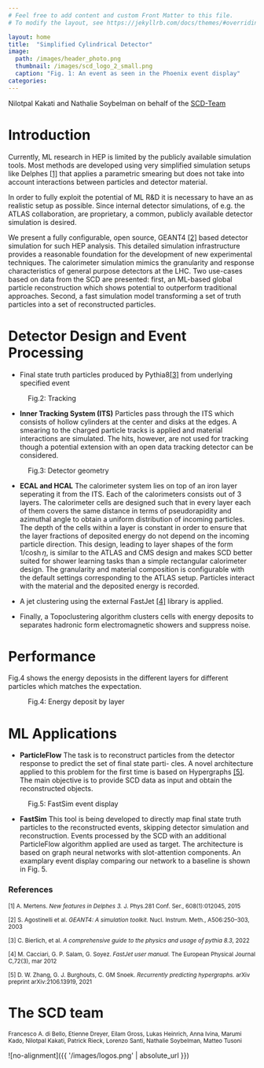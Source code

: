 ```yaml
---
# Feel free to add content and custom Front Matter to this file.
# To modify the layout, see https://jekyllrb.com/docs/themes/#overriding-theme-defaults

layout: home
title:  "Simplified Cylindrical Detector"
image: 
  path: /images/header_photo.png
  thumbnail: /images/scd_logo_2_small.png
  caption: "Fig. 1: An event as seen in the Phoenix event display"
categories:
---
```

<!-- <div align="center">
Nilotpal Kakati and Nathalie Soybelman on behalf of the [SCD-Team](#the-scd-team)
</div>
<br /> -->


Nilotpal Kakati and Nathalie Soybelman on behalf of the [SCD-Team](#the-scd-team)

# Introduction

Currently, ML research in HEP is limited by the publicly available simulation tools. Most methods are developed using very simplified simulation setups like Delphes [[1]](#delphes) that applies a parametric smearing but does not take into account interactions between particles and detector material.

In order to fully exploit the potential of ML R&D it is necessary to have an as realistic setup as possible. Since internal detector simulations, of e.g. the ATLAS collaboration, are proprietary, a common, publicly available detector simulation is desired.

We present a fully configurable, open source, GEANT4 [[2]](#geant) based detector simulation for such HEP analysis. This detailed simulation infrastructure provides a reasonable foundation for the development of new experimental techniques. The calorimeter simulation mimics the granularity and response characteristics of general purpose detectors at the LHC. Two use-cases based on data from the SCD are presented: first, an ML-based global particle reconstruction which shows potential to outperform traditional approaches. Second, a fast simulation model transforming a set of truth particles into a set of reconstructed particles.

# Detector Design and Event Processing

- Final state truth particles produced by Pythia8[[3]](#pyth) from underlying specified event

<figure style="width: 200px" class="align-right">
  <img src="{{ '/images/tracks.png' | absolute_url }}" alt="">
  <figcaption>Fig.2: Tracking</figcaption>
</figure> 

- **Inner Tracking System (ITS)** Particles pass through the ITS which consists of hollow cylinders at the center and disks at the edges. A smearing to the charged particle tracks is applied and material interactions are simulated. The hits, however, are not used for tracking though a potential extension with an open data tracking detector can be considered.

<figure style="width: 300px" class="align-right">
  <img src="{{ '/images/scd_yz.png' | absolute_url }}" alt="">
  <figcaption>Fig.3: Detector geometry</figcaption>
</figure> 

- **ECAL and HCAL** The calorimeter system lies on top of an iron layer seperating it from the ITS. Each of the calorimeters consists out of 3 layers. The calorimeter cells are designed such that in every layer each of them covers the same distance in terms of pseudorapidity and azimuthal angle to obtain a uniform distribution of incoming particles. The depth of the cells within a layer is constant in order to ensure that the layer fractions of deposited energy do not depend on the incoming particle direction. This design, leading to layer shapes of the form $1/\cosh \eta$, is similar to the ATLAS and CMS design and makes SCD better suited for shower learning tasks than a simple rectangular calorimeter design. The granularity and material composition is configurable with the default settings corresponding to the ATLAS setup. Particles interact with the material and the deposited energy is recorded.

- A jet clustering using the external FastJet [[4]](#fastj) library is applied.

- Finally, a Topoclustering algorithm clusters cells with energy deposits to separates hadronic form electromagnetic showers and suppress noise.

# Performance

Fig.4 shows the energy deposists in the different layers for different particles which matches the expectation.

<figure style="width: 200px" class="align-right">
  <img src="{{ '/images/layerdeposit.png' | absolute_url }}" alt="">
  <figcaption>Fig.4: Energy deposit by layer</figcaption>
</figure> 

# ML Applications 

- **ParticleFlow** The task is to reconstruct particles from the detector response to predict the set of final state parti-
cles. A novel architecture applied to this problem for the first time is based on Hypergraphs [[5]](#hyperg). The main objective is to provide SCD data as input and obtain the reconstructed objects.

<figure style="width: 200px" class="align-left">
  <img src="{{ '/images/event_display.png' | absolute_url }}" alt="">
  <figcaption>Fig.5: FastSim event display</figcaption>
</figure> 

- **FastSim** This tool is being developed to directly map final state truth particles to the reconstructed events, skipping detector simulation and reconstruction. Events processed by the SCD with an additional ParticleFlow algorithm applied are used as target. The architecture is based on graph neural networks with slot-attention components. An examplary event display comparing our network to a baseline is shown in Fig. 5.



### References

<sub><a name="delphes">[1]</a> A. Mertens. *New features in Delphes 3.* J. Phys.281 Conf. Ser., 608(1):012045, 2015</sub>

<sub><a name="geant">[2]</a> S. Agostinelli et al. *GEANT4: A simulation toolkit.* Nucl. Instrum. Meth., A506:250–303, 2003</sub>

<sub><a name="pyth">[3]</a> C. Bierlich, et al. *A comprehensive guide to the physics and usage of pythia 8.3*, 2022</sub>

<sub><a name="fastj">[4]</a> M. Cacciari, G. P. Salam, G. Soyez. *FastJet user manual.* The European Physical Journal C,72(3), mar 2012</sub>

<sub><a name="hyperg">[5]</a> D. W. Zhang, G. J. Burghouts, C. GM Snoek. *Recurrently predicting hypergraphs.* arXiv preprint arXiv:2106.13919, 2021</sub>


# The SCD team

<sub>Francesco A. di Bello, Etienne Dreyer, Eilam Gross, Lukas Heinrich, Anna Ivina, Marumi Kado, Nilotpal Kakati, Patrick Rieck, Lorenzo Santi, Nathalie Soybelman, Matteo Tusoni</sub>


![no-alignment]({{ '/images/logos.png' | absolute_url }})
